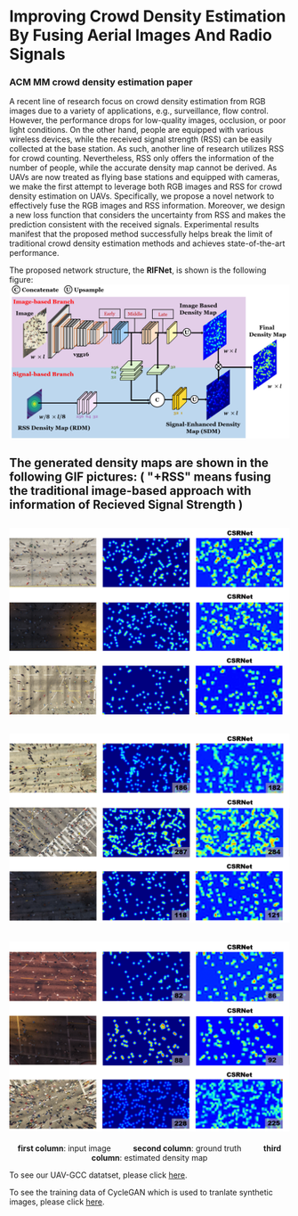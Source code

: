 # Improving Crowd Density Estimation By Fusing Aerial Images And Radio Signals
### ACM MM crowd density estimation paper

A recent line of research focus on crowd density estimation from RGB images due to a variety of applications, e.g., surveillance, flow control. However, the performance drops for low-quality images, occlusion, or poor light conditions. On the other hand, people are equipped with various wireless devices, while the received signal strength (RSS) can be easily collected at the base station. As such, another line of research utilizes RSS for crowd counting. Nevertheless, RSS only offers the information of the number of people, while the accurate density map cannot be derived. As UAVs are now treated as flying base stations and equipped with cameras, we make the first attempt to leverage both RGB images and RSS for crowd density estimation on UAVs. Specifically, we propose a novel network to effectively fuse the RGB images and RSS information. Moreover, we design a new loss function that considers the uncertainty from RSS and makes the prediction consistent with the received signals. Experimental results manifest that the proposed method successfully helps break the limit of traditional crowd density estimation methods and achieves state-of-the-art performance.

The proposed network structure, the **RIFNet**, is shown is the following figure:
![image](./figures/network_structure.png)

The generated density maps are shown in the following GIF pictures: ( "+RSS" means fusing the traditional image-based approach with information of Recieved Signal Strength )
---
![image](./figures/resulting_density_map.gif)
---
![image](./figures/resulting_density_map2.gif)
---
![image](./figures/resulting_density_map3.gif)
---
<div align="center">
    <b>first column</b>: input image &emsp; &emsp; 
    <b>second column</b>: ground truth &emsp; &emsp; 
    <b>third column</b>: estimated density map 
</div>

To see our UAV-GCC datatset, please click [here](https://drive.google.com/file/d/15M4ilkA_3S9T98iWsXi2MxSfM2KsoboQ/view?usp=sharing).

To see the training data of CycleGAN which is used to tranlate synthetic images, please click [here](https://drive.google.com/file/d/1un6KhXe66W3AXHY1d5HQoQCLNpiCcX4c/view?usp=sharing).
